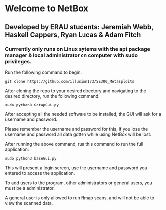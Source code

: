 # Welcome to NetBox

## Developed by ERAU students: Jeremiah Webb, Haskell Cappers, Ryan Lucas & Adam Fitch

### Currrently only runs on Linux sytems with the apt package manager & local administrator on computer with sudo privileges.

Run the following command to begin:

```
git clone https://github.com/illusion173/SE300_Metasploits
```



After cloning the repo to your desired directory and navigating to the desired directory, run the following command:
```
sudo python3 SetupGui.py
```

After accepting all the needed software to be installed, the GUI will ask for a username and password.

Please remember the username and password for this, if you lose the username and password all data gotten while using NetBox will be lost.


After running the above command, run this command to run the full application:

```
sudo python3 baseGui.py
```

This will present a login screen, use the username and password you entered to access the application. 

To add users to the program, other administrators or general users, you must be a administrator. 

A general user is only allowed to run Nmap scans, and will not be able to view the scanned data.

